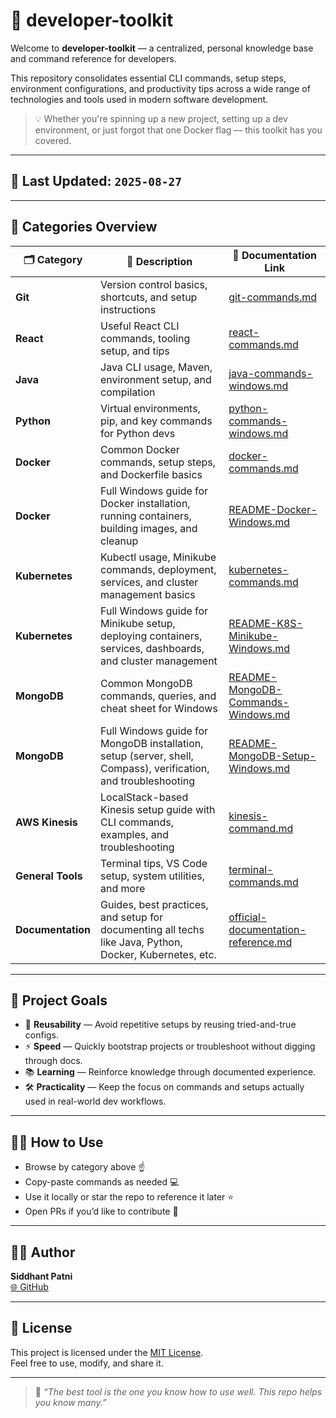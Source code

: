 # 🚀 developer-toolkit

Welcome to **developer-toolkit** — a centralized, personal knowledge base and command reference for developers.

This repository consolidates essential CLI commands, setup steps, environment configurations, and productivity tips across a wide range of technologies and tools used in modern software development.

> 💡 Whether you're spinning up a new project, setting up a dev environment, or just forgot that one Docker flag — this toolkit has you covered.

---

## 📅 Last Updated: `2025-08-27`

---

## 📁 Categories Overview

| 🗂️ Category       | 📄 Description                                                                                                 | 🔗 Documentation Link                                                                      |
| ----------------- | -------------------------------------------------------------------------------------------------------------- | ------------------------------------------------------------------------------------------ |
| **Git**           | Version control basics, shortcuts, and setup instructions                                                      | [git-commands.md](./Git/git-commands.md)                                                   |
| **React**         | Useful React CLI commands, tooling setup, and tips                                                             | [react-commands.md](./React/react-commands.md)                                             |
| **Java**          | Java CLI usage, Maven, environment setup, and compilation                                                      | [java-commands-windows.md](./Java/java-commands-windows.md)                                |
| **Python**        | Virtual environments, pip, and key commands for Python devs                                                    | [python-commands-windows.md](./Python/python-commands-windows.md)                          |
| **Docker**        | Common Docker commands, setup steps, and Dockerfile basics                                                     | [docker-commands.md](./Docker/docker-commands.md)                                          |
| **Docker**        | Full Windows guide for Docker installation, running containers, building images, and cleanup                   | [README-Docker-Windows.md](./Docker/README-Docker-Windows.md)                              |
| **Kubernetes**    | Kubectl usage, Minikube commands, deployment, services, and cluster management basics                          | [kubernetes-commands.md](./Kubernetes/kubernetes-commands.md)                              |
| **Kubernetes**    | Full Windows guide for Minikube setup, deploying containers, services, dashboards, and cluster management      | [README-K8S-Minikube-Windows.md](./Kubernetes/README-K8S-Minikube-Windows.md)              |
| **MongoDB**       | Common MongoDB commands, queries, and cheat sheet for Windows                                                  | [README-MongoDB-Commands-Windows.md](./MongoDB/README-MongoDB-Commands-Windows.md)         |
| **MongoDB**       | Full Windows guide for MongoDB installation, setup (server, shell, Compass), verification, and troubleshooting | [README-MongoDB-Setup-Windows.md](./MongoDB/README-MongoDB-Setup-Windows.md)               |
| **AWS Kinesis**   | LocalStack-based Kinesis setup guide with CLI commands, examples, and troubleshooting                          | [kinesis-command.md](./AWS/Kinesis/kinesis-command.md)                                     |
| **General Tools** | Terminal tips, VS Code setup, system utilities, and more                                                       | [terminal-commands.md](./General%20Tools/terminal-commands.md)                             |
| **Documentation** | Guides, best practices, and setup for documenting all techs like Java, Python, Docker, Kubernetes, etc.        | [official-documentation-reference.md](./Documentation/official-documentation-reference.md) |

---

## 🎯 Project Goals

- 🔁 **Reusability** — Avoid repetitive setups by reusing tried-and-true configs.
- ⚡ **Speed** — Quickly bootstrap projects or troubleshoot without digging through docs.
- 📚 **Learning** — Reinforce knowledge through documented experience.
- 🛠️ **Practicality** — Keep the focus on commands and setups actually used in real-world dev workflows.

---

## 🙋‍♂️ How to Use

- Browse by category above ☝️
- Copy-paste commands as needed 💻
- Use it locally or star the repo to reference it later ⭐
- Open PRs if you’d like to contribute 🔧

---

## 🧑‍💻 Author

**Siddhant Patni**  
[🌐 GitHub](https://github.com/siddhantpatni0407)

---

## 📜 License

This project is licensed under the [MIT License](./LICENSE).  
Feel free to use, modify, and share it.

---

> 🧠 _“The best tool is the one you know how to use well. This repo helps you know many.”_
